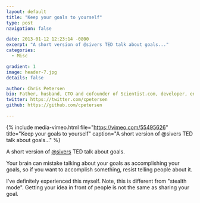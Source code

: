 ```yaml
---
layout: default
title: "Keep your goals to yourself"
type: post
navigation: false

date: 2013-01-12 12:23:14 -0800
excerpt: "A short version of @sivers TED talk about goals..."
categories:
  - Misc

gradient: 1
image: header-7.jpg
details: false

author: Chris Petersen
bio: Father, husband, CTO and cofounder of Scientist.com, developer, entrepreneur and technologist.
twitter: https://twitter.com/cpetersen
github: https://github.com/cpetersen

---
```


{% include media-vimeo.html file="https://vimeo.com/55495626" title="Keep your goals to yourself" caption="A short version of @sivers TED talk about goals..." %}

A short version of [@sivers](https://twitter.com/sivers) TED talk about goals.

Your brain can mistake talking about your goals as accomplishing your goals, so if you want to accomplish something, resist telling people about it.

I've definitely experienced this myself. Note, this is different from "stealth mode". Getting your idea in front of people is not the same as sharing your goal.
